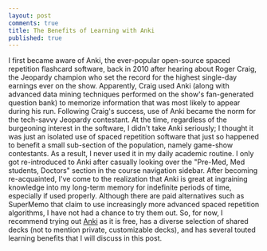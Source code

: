 ```yaml
---
layout: post
comments: true
title: The Benefits of Learning with Anki
published: true
---
```


I first became aware of Anki, the ever-popular open-source spaced repetition flashcard software, back in 2010 after hearing about Roger Craig, the Jeopardy champion who set the record for the highest single-day earnings ever on the show. Apparently, Craig used Anki (along with advanced data mining techniques performed on the show's fan-generated question bank) to memorize information that was most likely to appear during his run. Following Craig's success, use of Anki became the norm for the tech-savvy Jeopardy contestant. At the time, regardless of the burgeoning interest in the software, I didn't take Anki seriously; I thought it was just an isolated use of spaced repetition software that just so happened to benefit a small sub-section of the population, namely game-show contestants. As a result, I never used it in my daily academic routine. I only got re-introduced to Anki after casually looking over the "Pre-Med, Med students, Doctors" section in the course navigation sidebar. After becoming re-acquainted, I've come to the realization that Anki is great at ingraining knowledge into my long-term memory for indefinite periods of time, especially if used properly. Although there are paid alternatives such as SuperMemo that claim to use increasingly more advanced spaced repetition algorithms, I have not had a chance to try them out. So, for now, I recommend trying out [Anki](https://apps.ankiweb.net/) as it is free, has a diverse selection of shared decks (not to mention private, customizable decks), and has several touted learning benefits that I will discuss in this post.





